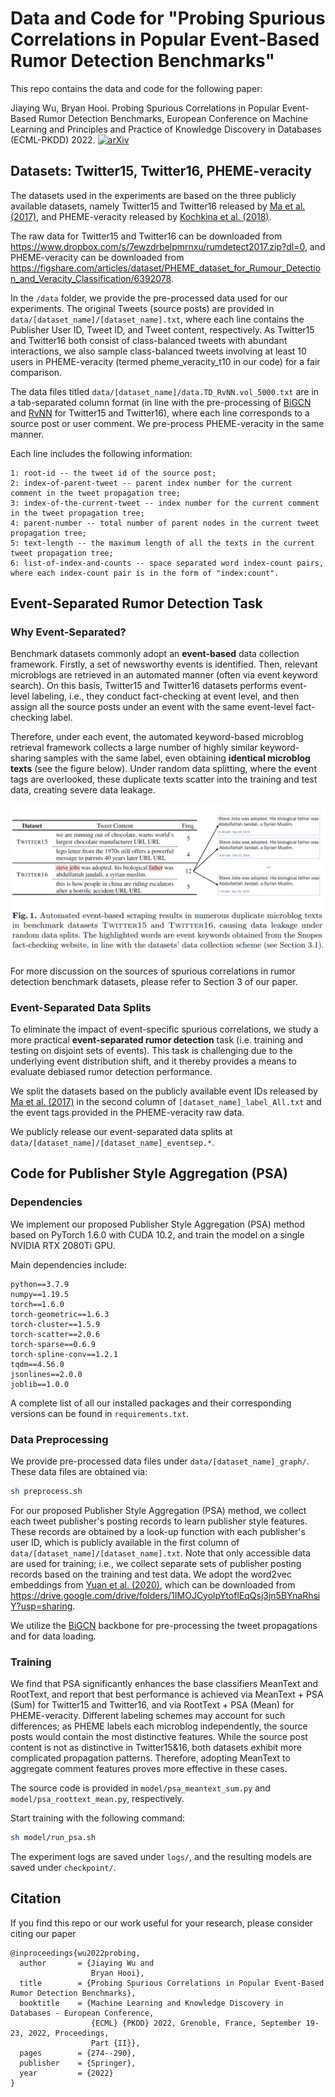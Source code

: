 # Data and Code for "Probing Spurious Correlations in Popular Event-Based Rumor Detection Benchmarks"

This repo contains the data and code for the following paper: 

Jiaying Wu, Bryan Hooi. Probing Spurious Correlations in Popular Event-Based Rumor Detection Benchmarks, European Conference on Machine Learning and Principles and Practice of Knowledge Discovery in Databases (ECML-PKDD) 2022. [![arXiv](https://img.shields.io/badge/arXiv-2209.08799-b31b1b.svg)](https://arxiv.org/abs/2209.08799)


## Datasets: Twitter15, Twitter16, PHEME-veracity

The datasets used in the experiments are based on the three publicly available datasets, namely Twitter15 and Twitter16 released by [Ma et al. (2017)](https://aclanthology.org/P17-1066/), and PHEME-veracity released by [Kochkina et al. (2018)](https://aclanthology.org/C18-1288/).


The raw data for Twitter15 and Twitter16 can be downloaded from https://www.dropbox.com/s/7ewzdrbelpmrnxu/rumdetect2017.zip?dl=0, and PHEME-veracity can be downloaded from https://figshare.com/articles/dataset/PHEME_dataset_for_Rumour_Detection_and_Veracity_Classification/6392078.

In the `/data` folder, we provide the pre-processed data used for our experiments. The original Tweets (source posts) are provided in `data/[dataset_name]/[dataset_name].txt`, where each line contains the Publisher User ID, Tweet ID, and Tweet content, respectively. As Twitter15 and Twitter16 both consist of class-balanced tweets with abundant interactions, we also sample class-balanced tweets involving at least 10 users in PHEME-veracity (termed pheme_veracity_t10 in our code) for a fair comparison.


The data files titled `data/[dataset_name]/data.TD_RvNN.vol_5000.txt` are in a tab-separated column format (in line with the pre-processing of [BiGCN](https://github.com/TianBian95/BiGCN) and [RvNN](https://github.com/majingCUHK/Rumor_RvNN) for Twitter15 and Twitter16), where each line corresponds to a source post or user comment. We pre-process PHEME-veracity in the same manner.

Each line includes the following information:

```
1: root-id -- the tweet id of the source post;
2: index-of-parent-tweet -- parent index number for the current comment in the tweet propagation tree;
3: index-of-the-current-tweet -- index number for the current comment in the tweet propagation tree;
4: parent-number -- total number of parent nodes in the current tweet propagation tree;
5: text-length -- the maximum length of all the texts in the current tweet propagation tree;
6: list-of-index-and-counts -- space separated word index-count pairs, where each index-count pair is in the form of "index:count".
```

## Event-Separated Rumor Detection Task

### Why Event-Separated?
Benchmark datasets commonly adopt an **event-based** data collection framework. Firstly, a set of newsworthy events is identified. Then, relevant microblogs are retrieved in an automated manner (often via event keyword search). On this basis, Twitter15 and Twitter16 datasets performs event-level labeling, i.e., they conduct fact-checking at event level, and then assign all the source posts under an event with the same event-level fact-checking label. 

Therefore, under each event, the automated keyword-based microblog retrieval framework collects a large number of highly similar keyword-sharing samples with the same label, even obtaining **identical microblog texts** (see the figure below). Under random data splitting, where the event tags are overlooked, these duplicate texts scatter into the training and test data, creating severe data leakage.

![Identical texts example](images/identical-texts.png)


For more discussion on the sources of spurious correlations in rumor detection benchmark datasets, please refer to Section 3 of our paper.

### Event-Separated Data Splits

To eliminate the impact of event-specific spurious correlations, we study a more practical **event-separated rumor detection** task (i.e. training and testing on disjoint sets of events). This task is challenging due to the underlying event distribution shift, and it thereby provides a means to evaluate debiased rumor detection performance. 

We split the datasets based on the publicly available event IDs released by [Ma et al. (2017)](https://github.com/majingCUHK/Rumor_RvNN/tree/master/resource) in the second column of `[dataset_name]_label_All.txt` and the event tags provided in the PHEME-veracity raw data. 

We publicly release our event-separated data splits at `data/[dataset_name]/[dataset_name]_eventsep.*`.


## Code for Publisher Style Aggregation (PSA) 

### Dependencies

We implement our proposed Publisher Style Aggregation (PSA) method based on PyTorch 1.6.0 with CUDA 10.2, and train the model on a single NVIDIA RTX 2080Ti GPU.

Main dependencies include:

```
python==3.7.9
numpy==1.19.5
torch==1.6.0
torch-geometric==1.6.3
torch-cluster==1.5.9
torch-scatter==2.0.6
torch-sparse==0.6.9
torch-spline-conv==1.2.1
tqdm==4.56.0
jsonlines==2.0.0
joblib==1.0.0
```

A complete list of all our installed packages and their corresponding versions can be found in `requirements.txt`.

### Data Preprocessing 

We provide pre-processed data files under `data/[dataset_name]_graph/`. These data files are obtained via:

```bash
sh preprocess.sh
```

For our proposed Publisher Style Aggregation (PSA) method, we collect each tweet publisher's posting records to learn publisher style features. These records are obtained by a look-up function with each publisher's user ID, which is publicly available in the first column of `data/[dataset_name]/[dataset_name].txt`. Note that only accessible data are used for training; i.e., we collect separate sets of publisher posting records based on the training and test data. We adopt the word2vec embeddings from [Yuan et al. (2020)](https://github.com/chunyuanY/FakeNewsDetection), which can be downloaded from https://drive.google.com/drive/folders/1IMOJCyolpYtoflEqQsj3jn5BYnaRhsiY?usp=sharing.

We utilize the [BiGCN](https://github.com/TianBian95/BiGCN) backbone for pre-processing the tweet propagations and for data loading.

### Training

We find that PSA significantly enhances the base classifiers MeanText and RootText, and report that best performance is achieved via MeanText + PSA (Sum) for Twitter15 and Twitter16, and via RootText + PSA (Mean) for PHEME-veracity. Different labeling schemes may account for such differences; as PHEME labels each microblog independently, the source posts would contain the most distinctive features. While the source post content is not as distinctive in Twitter15&16, both datasets exhibit more complicated propagation patterns. Therefore, adopting MeanText to aggregate comment features proves more effective in these cases.

The source code is provided in `model/psa_meantext_sum.py` and `model/psa_roottext_mean.py`, respectively. 

Start training with the following command:

```bash
sh model/run_psa.sh
```

The experiment logs are saved under `logs/`, and the resulting models are saved under `checkpoint/`.



## Citation

If you find this repo or our work useful for your research, please consider citing our paper

```
@inproceedings{wu2022probing,
  author       = {Jiaying Wu and
                  Bryan Hooi},
  title        = {Probing Spurious Correlations in Popular Event-Based Rumor Detection Benchmarks},
  booktitle    = {Machine Learning and Knowledge Discovery in Databases - European Conference,
                  {ECML} {PKDD} 2022, Grenoble, France, September 19-23, 2022, Proceedings,
                  Part {II}},
  pages        = {274--290},
  publisher    = {Springer},
  year         = {2022}
}
```
